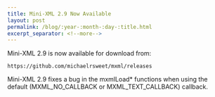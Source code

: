 ```yaml
---
title: Mini-XML 2.9 Now Available
layout: post
permalink: /blog/:year-:month-:day-:title.html
excerpt_separator: <!--more-->
---
```


Mini-XML 2.9 is now available for download from:

    https://github.com/michaelrsweet/mxml/releases

Mini-XML 2.9 fixes a bug in the mxmlLoad* functions when using the default (MXML_NO_CALLBACK or MXML_TEXT_CALLBACK) callback.
